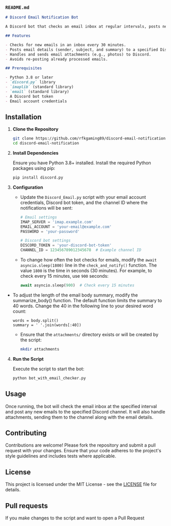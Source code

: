 ### `README.md`

```markdown
# Discord Email Notification Bot

A Discord bot that checks an email inbox at regular intervals, posts new emails to a specified Discord channel, and includes email details such as sender, subject, and a brief summary of the email body. The bot also handles email attachments and sends them to Discord.

## Features

- Checks for new emails in an inbox every 30 minutes.
- Posts email details (sender, subject, and summary) to a specified Discord channel.
- Handles and sends email attachments (e.g., photos) to Discord.
- Avoids re-posting already processed emails.

## Prerequisites

- Python 3.8 or later
- `discord.py` library
- `imaplib` (standard library)
- `email` (standard library)
- A Discord bot token
- Email account credentials
```

## Installation

1. **Clone the Repository**

   ```bash
   git clone https://github.com/rfkgaming89/discord-email-notification.git
   cd discord-email-notification
   ```

2. **Install Dependencies**

   Ensure you have Python 3.8+ installed. Install the required Python packages using pip:

   ```bash
   pip install discord.py
   ```

3. **Configuration**

   - Update the `Discord_Email.py` script with your email account credentials, Discord bot token, and the channel ID where the notifications will be sent:

     ```python
     # Email settings
     IMAP_SERVER = 'imap.example.com'
     EMAIL_ACCOUNT = 'your-email@example.com'
     PASSWORD = 'your-password'

     # Discord bot settings
     DISCORD_TOKEN = 'your-discord-bot-token'
     CHANNEL_ID = 123456789012345678  # Example channel ID
     ```

   - To change how often the bot checks for emails, modify the `await asyncio.sleep(1800)` line in the `check_and_notify()` function. The value `1800` is the time in seconds (30 minutes). For example, to check every 15 minutes, use `900` seconds:

     ```python
     await asyncio.sleep(900)  # Check every 15 minutes
     ```
 - To adjust the length of the email body summary, modify the summarize_body() function. The default function limits the summary to 40 words. Change the 40 in the following line to your desired word count:

   ```
   words = body.split()
   summary = ' '.join(words[:40])
   ```


   - Ensure that the `attachments/` directory exists or will be created by the script:

     ```bash
     mkdir attachments
     ```

4. **Run the Script**

   Execute the script to start the bot:

   ```bash
   python bot_with_email_checker.py
   ```

## Usage

Once running, the bot will check the email inbox at the specified interval and post any new emails to the specified Discord channel. It will also handle attachments, sending them to the channel along with the email details.

## Contributing

Contributions are welcome! Please fork the repository and submit a pull request with your changes. Ensure that your code adheres to the project's style guidelines and includes tests where applicable.

## License

This project is licensed under the MIT License - see the [LICENSE](LICENSE) file for details.

## Pull requests

If you make changes to the script and want to open a Pull Request





